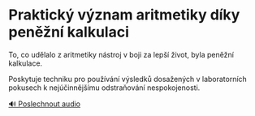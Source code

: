 # Praktický význam aritmetiky díky peněžní kalkulaci

<speak>
<prosody rate="95%" volume="medium">
<emphasis level="strong">To, co udělalo z aritmetiky nástroj v boji za lepší život, byla peněžní kalkulace.</emphasis>

<break time="300ms"/>

<emphasis level="moderate">Poskytuje techniku pro používání výsledků dosažených v laboratorních pokusech</emphasis> <break time="200ms"/> <emphasis level="strong">k nejúčinnějšímu odstraňování nespokojenosti.</emphasis>
</prosody>
</speak>

[🔊 Poslechnout audio](/data/7-paragraphs/audio/chapter_46/para_003-To-co-udlalo-z-aritmetiky-nstroj-v-boji-za-lep.mp3) 